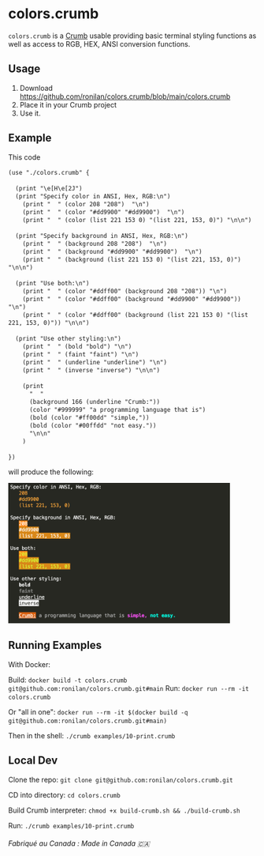 # colors.crumb

`colors.crumb` is a [Crumb](https://github.com/liam-ilan/crumb) usable providing basic terminal styling functions as well as access to RGB, HEX, ANSI conversion functions.

## Usage

1. Download https://github.com/ronilan/colors.crumb/blob/main/colors.crumb
2. Place it in your Crumb project
3. Use it.

## Example

This code

```
(use "./colors.crumb" {

  (print "\e[H\e[2J")
  (print "Specify color in ANSI, Hex, RGB:\n")
    (print "  " (color 208 "208")  "\n")
    (print "  " (color "#dd9900" "#dd9900")  "\n")
    (print "  " (color (list 221 153 0) "(list 221, 153, 0)") "\n\n")

  (print "Specify background in ANSI, Hex, RGB:\n")
    (print "  " (background 208 "208")  "\n")
    (print "  " (background "#dd9900" "#dd9900")  "\n")
    (print "  " (background (list 221 153 0) "(list 221, 153, 0)") "\n\n")

  (print "Use both:\n")
    (print "  " (color "#ddff00" (background 208 "208")) "\n")
    (print "  " (color "#ddff00" (background "#dd9900" "#dd9900")) "\n")
    (print "  " (color "#ddff00" (background (list 221 153 0) "(list 221, 153, 0)")) "\n\n")

  (print "Use other styling:\n")
    (print "  " (bold "bold") "\n")
    (print "  " (faint "faint") "\n")
    (print "  " (underline "underline") "\n")
    (print "  " (inverse "inverse") "\n\n")

    (print 
      "  " 
      (background 166 (underline "Crumb:")) 
      (color "#999999" "a programming language that is") 
      (bold (color "#ff00dd" "simple,")) 
      (bold (color "#00ffdd" "not easy.")) 
      "\n\n"
    )

})
```

will produce the following:

<img src="./examples-demo.crumb.png" width="450"> 

## Running Examples

With Docker:

Build: `docker build -t colors.crumb git@github.com:ronilan/colors.crumb.git#main`
Run: `docker run --rm -it colors.crumb`

Or "all in one": `docker run --rm -it $(docker build -q git@github.com:ronilan/colors.crumb.git#main)`

Then in the shell: `./crumb examples/10-print.crumb`

## Local Dev

Clone the repo: `git clone git@github.com:ronilan/colors.crumb.git`

CD into directory: `cd colors.crumb`

Build Crumb interpreter: `chmod +x build-crumb.sh && ./build-crumb.sh`

Run: `./crumb examples/10-print.crumb`

###### Fabriqué au Canada : Made in Canada 🇨🇦

